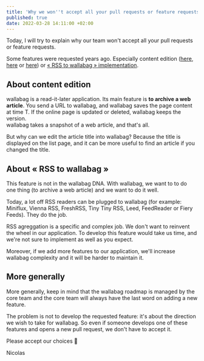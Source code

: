 ```yaml
---
title: 'Why we won''t accept all your pull requests or feature requests'
published: true
date: 2022-03-28 14:11:00 +02:00
---
```


Today, I will try to explain why our team won't accept all your pull requests or feature requests. 

Some features were requested years ago. Especially content edition ([here](https://github.com/wallabag/wallabag/pull/5650), [here](https://github.com/wallabag/wallabag/pull/5544) or [here](https://github.com/wallabag/wallabag/pull/5551)) or [« RSS to wallabag » implementation](https://github.com/wallabag/wallabag/issues/3360). 

## About content edition 

wallabag is a read-it-later application. Its main feature is **to archive a web article**. You send a URL to wallabag, and wallabag saves the page content at time T. If the online page is updated or deleted, wallabag keeps the version.  
wallabag takes a snapshot of a web article, and that's all. 

But why can we edit the article title into wallabag? Because the title is displayed on the list page, and it can be more useful to find an article if you changed the title. 

## About « RSS to wallabag »

This feature is not in the wallabag DNA. With wallabag, we want to to do one thing (to archive a web article) and we want to do it well.

Today, a lot off RSS readers can be plugged to wallabag (for example: Miniflux, Vienna RSS, FreshRSS, Tiny Tiny RSS, Leed, FeedReader or Fiery Feeds). They do the job. 

RSS agreggation is a specific and complex job. We don't want to reinvent the wheel in our application. To develop this feature would take us time, and we're not sure to implement as well as you expect. 

Moreover, if we add more features to our application, we'll increase wallabag complexity and it will be harder to maintain it. 

## More generally

More generally, keep in mind that the wallabag roadmap is managed by the core team and the core team will always have the last word on adding a new feature. 

The problem is not to develop the requested feature: it's about the direction we wish to take for wallabag. So even if someone develops one of these features and opens a new pull request, we don't have to accept it. 

Please accept our choices 🙏

Nicolas